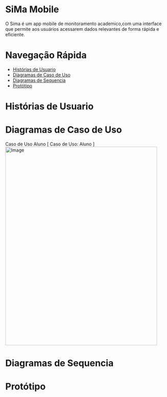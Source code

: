 # SiMa Mobile
O Sima é um app mobile de monitoramento academico,com uma interface que permite aos usuários acessarem dados relevantes de forma rápida e eficiente.

# Navegação Rápida
* [ Histórias de Usuario ](#Histórias-de-Usuario)
* [ Diagramas de Caso de Uso ](#Diagramas-de-Caso-de-Uso)
* [ Diagramas de Sequencia ](#Diagramas-de-Sequencia)
* [ Protótipo ](#Protótipo)

# Histórias de Usuario

# Diagramas de Caso de Uso
Caso de Uso Aluno
[ Caso de Uso: Aluno ]<img width="475" height="620" alt="Image" src="https://github.com/user-attachments/assets/bd0f158d-12b8-4fba-92ef-3d46d9fa8a06" />

# Diagramas de Sequencia

# Protótipo

